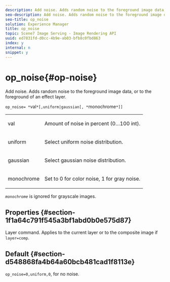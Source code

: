 ```yaml
---
description: Add noise. Adds random noise to the foreground image data, or to the foreground of an effect layer.
seo-description: Add noise. Adds random noise to the foreground image data, or to the foreground of an effect layer.
seo-title: op_noise
solution: Experience Manager
title: op_noise
topic: Scene7 Image Serving - Image Rendering API
uuid: ed7831fd-d0cc-4b9e-ab03-bfb8c0fbd863
index: y
internal: n
snippet: y
---
```


# op_noise{#op-noise}

Add noise. Adds random noise to the foreground image data, or to the foreground of an effect layer.

 `op_noise= *`val`*[,uniform|gaussian[, *`monochrome`*]]`

<table id="table_40675464E5824D52BF392ECCE2DDC03C"> 
 <tbody> 
  <tr> 
   <td colname="col1"> <p><span class="codeph"> val</span> </p> </td> 
   <td colname="col2"> <p>Amount of noise in percent (0…100 int). </p> </td> 
  </tr> 
  <tr> 
   <td colname="col1"> <p><span class="codeph"> uniform</span> </p> </td> 
   <td colname="col2"> <p>Select uniform noise distribution. </p> </td> 
  </tr> 
  <tr> 
   <td colname="col1"> <p><span class="codeph"> gaussian</span> </p> </td> 
   <td colname="col2"> <p>Select gaussian noise distribution. </p> </td> 
  </tr> 
  <tr> 
   <td colname="col1"> <p><span class="varname"> monochrome</span> </p> </td> 
   <td colname="col2"> <p>Set to 0 for color noise, 1 for gray noise. </p> </td> 
  </tr> 
 </tbody> 
</table>

*`monochrome`* is ignored for grayscale images.

## Properties {#section-1f1a64c791f545a3bf1abd0b0e575d87}

Layer command. Applies to the current layer or to the composite image if `layer=comp`.

## Default {#section-d548868fa4b64a60bcb481cad1f8113e}

`op_noise=0,uniform,0`, for no noise. 
